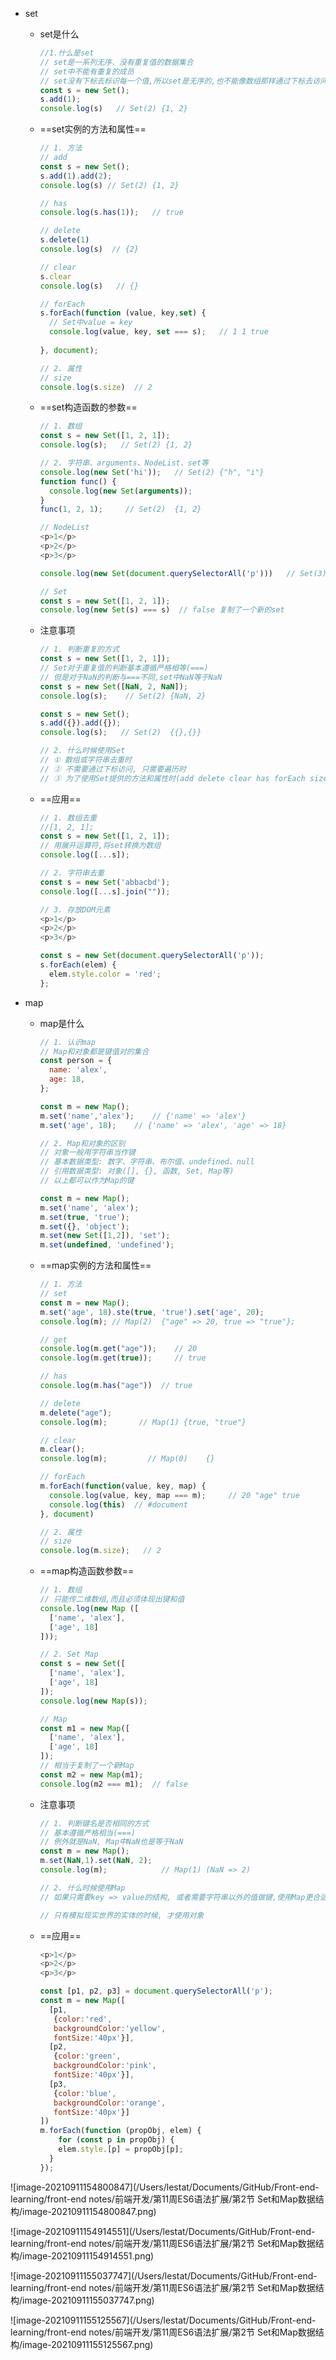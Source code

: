 - set

  - set是什么

    ```js
    //1.什么是set
    // set是一系列无序、没有重复值的数据集合
    // set中不能有重复的成员
    // set没有下标去标识每一个值,所以set是无序的,也不能像数组那样通过下标去访问set的成员
    const s = new Set();
    s.add(1);
    console.log(s)   // Set(2) {1, 2}
    ```

    

  - ==set实例的方法和属性==

    ```js
    // 1. 方法
    // add
    const s = new Set();
    s.add(1).add(2);
    console.log(s) // Set(2) {1, 2}
    
    // has
    console.log(s.has(1));   // true
    
    // delete
    s.delete(1)
    console.log(s)  // {2}
    
    // clear
    s.clear
    console.log(s)   // {}
    
    // forEach  
    s.forEach(function (value, key,set) {
      // Set中value = key
      console.log(value, key, set === s);   // 1 1 true
      																			// 2 2 true
    }, document);
    
    // 2. 属性
    // size
    console.log(s.size)  // 2
    ```

    

  - ==set构造函数的参数==

    ```js
    // 1. 数组
    const s = new Set([1, 2, 1]);
    console.log(s);   // Set(2) {1, 2}
    
    // 2. 字符串、arguments、NodeList、set等
    console.log(new Set('hi'));   // Set(2) {"h", "i"}
    function func() {
      console.log(new Set(arguments));
    }
    func(1, 2, 1);     // Set(2)  {1, 2}
    
    // NodeList
    <p>1</p>
    <p>2</p>
    <p>3</p>
    
    console.log(new Set(document.querySelectorAll('p')))   // Set(3) {p, p, p}
    
    // Set
    const s = new Set([1, 2, 1]);
    console.log(new Set(s) === s)  // false 复制了一个新的set
    ```

    

  - 注意事项

    ```js
    // 1. 判断重复的方式
    const s = new Set([1, 2, 1]);
    // Set对于重复值的判断基本遵循严格相等(===)
    // 但是对于NaN的判断与===不同,set中NaN等于NaN
    const s = new Set([NaN, 2, NaN]);
    console.log(s);    // Set(2) {NaN, 2}
    
    const s = new Set();
    s.add({}).add({});
    console.log(s);   // Set(2)  {{},{}}
    
    // 2. 什么时候使用Set
    // ① 数组或字符串去重时
    // ② 不需要通过下标访问, 只需要遍历时
    // ③ 为了使用Set提供的方法和属性时(add delete clear has forEach size 等)
    ```

    

  - ==应用==

    ```js
    // 1. 数组去重
    //[1, 2, 1];
    const s = new Set([1, 2, 1]);
    // 用展开运算符,将set转换为数组
    console.log([...s]);
    
    // 2. 字符串去重
    const s = new Set('abbacbd');
    console.log([...s].join(""));
    
    // 3. 存放DOM元素
    <p>1</p>
    <p>2</p>
    <p>3</p>
    
    const s = new Set(document.querySelectorAll('p'));
    s.forEach(elem) {
      elem.style.color = 'red';
    };
    ```

    

- map

  - map是什么

    ```js
    // 1. 认识map
    // Map和对象都是键值对的集合
    const person = {
      name: 'alex',
      age: 18,
    };
    
    const m = new Map();
    m.set('name','alex');    // {'name' => 'alex'}
    m.set('age', 18);    // {'name' => 'alex', 'age' => 18}
    
    // 2. Map和对象的区别
    // 对象一般用字符串当作键
    // 基本数据类型: 数字、字符串、布尔值、undefined、null
    // 引用数据类型: 对象([], {}, 函数, Set, Map等)
    // 以上都可以作为Map的键
    
    const m = new Map();
    m.set('name', 'alex');
    m.set(true, 'true');
    m.set({}, 'object');
    m.set(new Set([1,2]), 'set');
    m.set(undefined, 'undefined');
    ```

    

  - ==map实例的方法和属性==

    ```js
    // 1. 方法
    // set
    const m = new Map();
    m.set('age', 18).ste(true, 'true').set('age', 20);
    console.log(m); // Map(2)  {"age" => 20, true => "true"};
    
    // get
    console.log(m.get("age"));    // 20
    console.log(m.get(true));     // true
    
    // has
    console.log(m.has("age"))  // true
    
    // delete
    m.delete("age");
    console.log(m);       // Map(1) {true, "true"}
    
    // clear
    m.clear();
    console.log(m);         // Map(0)    {}
    
    // forEach
    m.forEach(function(value, key, map) {
      console.log(value, key, map === m);     // 20 "age" true
      console.log(this)  // #document                                      // true true true
    }, document)                     
    
    // 2. 属性
    // size
    console.log(m.size);   // 2
    ```

    

  - ==map构造函数参数==

    ```js
    // 1. 数组
    // 只能传二维数组,而且必须体现出键和值
    console.log(new Map ([
      ['name', 'alex'],
      ['age', 18]
    ]));
    
    // 2. Set Map
    const s = new Set([
      ['name', 'alex'],
      ['age', 18]
    ]);
    console.log(new Map(s));
    
    // Map
    const m1 = new Map([
      ['name', 'alex'],
      ['age', 18]
    ]);
    // 相当于复制了一个新Map
    const m2 = new Map(m1);
    console.log(m2 === m1);  // false
    ```

    

  - 注意事项

    ```js
    // 1. 判断键名是否相同的方式
    // 基本遵循严格相当(===)
    // 例外就是NaN, Map中NaN也是等于NaN
    const m = new Map();
    m.set(NaN,1).set(NaN, 2);
    console.log(m);            // Map(1) (NaN => 2)
    
    // 2. 什么时候使用Map
    // 如果只需要key => value的结构, 或者需要字符串以外的值做键,使用Map更合适
    
    // 只有模拟现实世界的实体的时候, 才使用对象
    ```

    

  - ==应用==

    ```js
    <p>1</p>
    <p>2</p>
    <p>3</p>
    
    const [p1, p2, p3] = document.querySelectorAll('p');
    const m = new Map([
      [p1, 
       {color:'red',
       backgroundColor:'yellow',
       fontSize:'40px'}],
      [p2,  
       {color:'green',
       backgroundColor:'pink',
       fontSize:'40px'}],
      [p3,  
       {color:'blue',
       backgroundColor:'orange',
       fontSize:'40px'}]
    ])
    m.forEach(function (propObj, elem) {
    	for (const p in propObj) {
        elem.style.[p] = propObj[p];
      }
    });
    ```

    

![image-20210911154800847](/Users/lestat/Documents/GitHub/Front-end-learning/front-end notes/前端开发/第11周ES6语法扩展/第2节 Set和Map数据结构/image-20210911154800847.png)

![image-20210911154914551](/Users/lestat/Documents/GitHub/Front-end-learning/front-end notes/前端开发/第11周ES6语法扩展/第2节 Set和Map数据结构/image-20210911154914551.png)

![image-20210911155037747](/Users/lestat/Documents/GitHub/Front-end-learning/front-end notes/前端开发/第11周ES6语法扩展/第2节 Set和Map数据结构/image-20210911155037747.png)

![image-20210911155125567](/Users/lestat/Documents/GitHub/Front-end-learning/front-end notes/前端开发/第11周ES6语法扩展/第2节 Set和Map数据结构/image-20210911155125567.png)